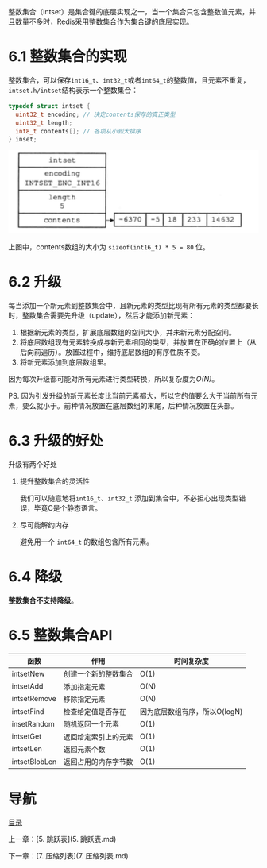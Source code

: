 整数集合（intset）是集合键的底层实现之一，当一个集合只包含整数值元素，并且数量不多时，Redis采用整数集合作为集合键的底层实现。

# 6.1 整数集合的实现

整数集合，可以保存`int16_t`、`int32_t`或者`int64_t`的整数值，且元素不重复，`intset.h/intset`结构表示一个整数集合：

```c
typedef struct intset {
  uint32_t encoding; // 决定contents保存的真正类型
  uint32_t length;
  int8_t contents[]; // 各项从小到大排序
} inset;
```

![five-int16](img/chap6/five-int16.png)

上图中，contents数组的大小为 `sizeof(int16_t) * 5 = 80` 位。

# 6.2 升级

每当添加一个新元素到整数集合中，且新元素的类型比现有所有元素的类型都要长时，整数集合需要先升级（update），然后才能添加新元素：

1. 根据新元素的类型，扩展底层数组的空间大小，并未新元素分配空间。
2. 将底层数组现有元素转换成与新元素相同的类型，并放置在正确的位置上（从后向前遍历）。放置过程中，维持底层数组的有序性质不变。
3. 将新元素添加到底层数组里。

因为每次升级都可能对所有元素进行类型转换，所以复杂度为*O(N)*。

PS. 因为引发升级的新元素长度比当前元素都大，所以它的值要么大于当前所有元素，要么就小于。前种情况放置在底层数组的末尾，后种情况放置在头部。

# 6.3 升级的好处

升级有两个好处

1. 提升整数集合的灵活性

   我们可以随意地将`int16_t`、`int32_t` 添加到集合中，不必担心出现类型错误，毕竟C是个静态语言。

2. 尽可能解约内存

   避免用一个 `int64_t` 的数组包含所有元素。

# 6.4 降级

**整数集合不支持降级**。

# 6.5 整数集合API

| 函数            | 作用         | 时间复杂度              |
| ------------- | ---------- | ------------------ |
| intsetNew     | 创建一个新的整数集合 | O(1)               |
| intsetAdd     | 添加指定元素     | O(N)               |
| intsetRemove  | 移除指定元素     | O(N)               |
| intsetFind    | 检查给定值是否存在  | 因为底层数组有序，所以O(logN) |
| insetRandom   | 随机返回一个元素   | O(1)               |
| intsetGet     | 返回给定索引上的元素 | O(1)               |
| intsetLen     | 返回元素个数     | O(1)               |
| intsetBlobLen | 返回占用的内存字节数 | O(1)               |

# 导航

[目录](README.md)

上一章：[5. 跳跃表](5. 跳跃表.md)

下一章：[7. 压缩列表](7. 压缩列表.md)
